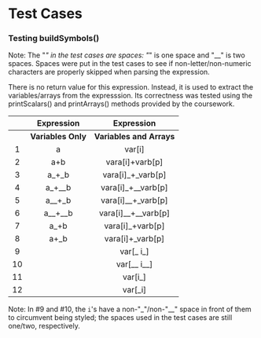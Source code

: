 # Test Cases

### Testing buildSymbols()

Note: The "_" in the test cases are spaces: "_" is one space and "__" is two spaces. Spaces were put in the test cases to see if 
non-letter/non-numeric characters are properly skipped when parsing the expression.

There is no return value for this expression. Instead, it is used to extract the variables/arrays from the expresssion. Its correctness
was tested using the printScalars() and printArrays() methods provided by the coursework.

|    | Expression    | Expression           |
|:--:|:-------------:|:--------------------:|
|    | **Variables Only** | **Variables and Arrays** |
| 1  |a              |var[i]                |
| 2  |a+b            |vara[i]+varb[p]       |  
| 3  |a_+_b          |vara[i]_+_varb[p]     |
| 4  |a_+__b         |vara[i]_+__varb[p]    |
| 5  |a__+_b         |vara[i]__+_varb[p]    |
| 6  |a__+__b        |vara[i]__+__varb[p]   |
| 7  |a_+b           |vara[i]_+varb[p]      |
| 8  |a+_b           |vara[i]+_varb[p]      |
| 9  |               |var[_ i_]              |
| 10 |               |var[__ i__]            |
| 11 |               |var[i_]               |
| 12 |               |var[_i]               |

Note: In #9 and #10, the `i`'s have a non-"_"/non-"__" space in front of them to circumvent being styled; the spaces used in the test cases
are still one/two, respectively.